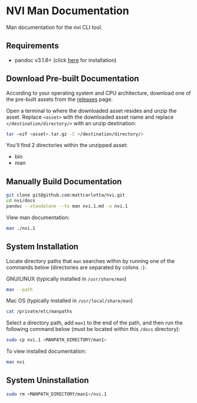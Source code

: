 # NVI Man Documentation

Man documentation for the nvi CLI tool. 

## Requirements
- pandoc v3.1.6+ (click [here](https://pandoc.org/installing.html) for installation)

## Download Pre-built Documentation
According to your operating system and CPU architecture, download one of the pre-built assets from the [releases](https://github.com/mattcarlotta/nvi/releases) page.

Open a terminal to where the downloaded asset resides and unzip the asset. Replace `<asset>` with the downloaded asset name and replace `</destination/directory/>` with an unzip destination:
```bash
tar –xzf <asset>.tar.gz -C </destination/directory/>
```

You'll find 2 directories within the unzipped asset:
- bin
- man


## Manually Build Documentation
```bash
git clone git@github.com:mattcarlotta/nvi.git
cd nvi/docs
pandoc --standalone --to man nvi.1.md -o nvi.1
```

View man documentation:
```bash
man ./nvi.1
```

## System Installation

Locate directory paths that `man` searches within by running one of the commands below (directories are separated by colons `:`):

GNU/LINUX (typically installed in `/usr/share/man`)
```bash
man --path
```
Mac OS (typically installed in `/usr/local/share/man`)
```bash
cat /private/etc/manpaths
```

Select a directory path, add `man1` to the end of the path, and then run the following command below (must be located within this `/docs` directory):
```bash
sudo cp nvi.1 <MANPATH_DIRECTORY/man1>
```

To view installed documentation:
```bash
man nvi
```

## System Uninstallation

```bash
sudo rm <MANPATH_DIRECTORY/man1>/nvi.1
```

